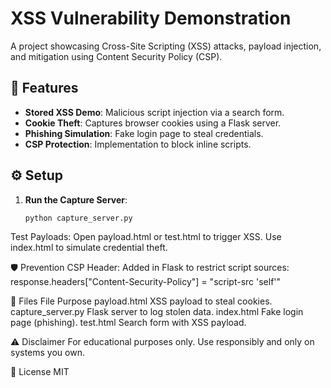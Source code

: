 # XSS Vulnerability Demonstration  

A project showcasing Cross-Site Scripting (XSS) attacks, payload injection, and mitigation using Content Security Policy (CSP).  

## **📌 Features**  
- **Stored XSS Demo**: Malicious script injection via a search form.  
- **Cookie Theft**: Captures browser cookies using a Flask server.  
- **Phishing Simulation**: Fake login page to steal credentials.  
- **CSP Protection**: Implementation to block inline scripts.  

## **⚙️ Setup**  
1. **Run the Capture Server**:  
   ```bash
   python capture_server.py
Test Payloads:
Open payload.html or test.html to trigger XSS.
Use index.html to simulate credential theft.

🛡️ Prevention
CSP Header: Added in Flask to restrict script sources:
response.headers["Content-Security-Policy"] = "script-src 'self'"

📂 Files
File	             Purpose
payload.html	     XSS payload to steal cookies.
capture_server.py	 Flask server to log stolen data.
index.html	       Fake login page (phishing).
test.html	         Search form with XSS payload.

⚠️ Disclaimer
For educational purposes only. Use responsibly and only on systems you own.

📜 License
MIT
